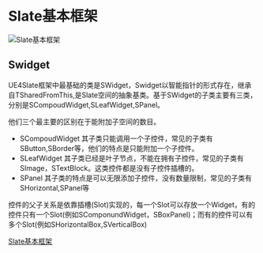 # Slate基本框架
![](https://pic3.zhimg.com/80/v2-8c339a750c2ef4d919c42c73d0c31c76_720w.webp "Slate基本框架")
## Swidget
UE4Slate框架中最基础的类是SWidget，Swidget以智能指针的形式存在，继承自TSharedFromThis,是Slate空间的抽象基类。基于SWidget的子类主要有三类，分别是SCompoudWidget,SLeafWidget,SPanel。

他们三个最主要的区别在于能附加子空间的数目。
* SCompoudWidget
    其子类只能调用一个子控件，常见的子类有SButton,SBorder等，他们的特点是只能附加一个子控件。
* SLeafWidget
  其子类已经是叶子节点，不能在拥有子控件，常见的子类有SImage，STextBlock。这类控件都是没有子控件插槽的。
* SPanel
    其子类的特点是可以无限添加子控件，没有数量限制，常见的子类有SHorizontal,SPanel等

控件的父子关系是依靠插槽(Slot)实现的，每一个Slot可以存放一个Widget，有的控件只有一个Slot(例如SComponundWidget，SBoxPanel)；而有的控件可以有多个Slot(例如SHorizontalBox,SVerticalBox)

[Slate基本框架](https://zhuanlan.zhihu.com/p/262232941)